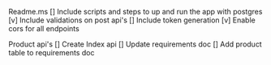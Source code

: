 Readme.ms
    [] Include scripts and steps to up and run the app with postgres
    [v] Include validations on post api's
    [] Include token generation
    [v] Enable cors for all endpoints

Product api's
    [] Create Index api
    [] Update requirements doc 
    [] Add product table to requirements doc

